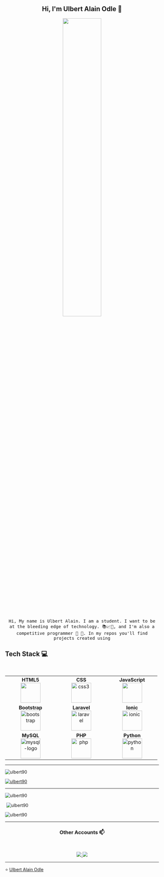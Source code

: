 
<h2 align="center"> Hi, I'm Ulbert Alain Odle 👋 <br/> </h2> 

<p align="center"><img width=50% src="https://wompampsupport.azureedge.net/fetchimage?siteId=7575&v=2&jpgQuality=100&width=700&url=https%3A%2F%2Fi.kym-cdn.com%2Fentries%2Ficons%2Ffacebook%2F000%2F021%2F807%2Fig9OoyenpxqdCQyABmOQBZDI0duHk2QZZmWg2Hxd4ro.jpg"></p>


<p align="center"> <samp>Hi, My name is Ulbert Alain. I am a student. I want to be at the bleeding edge of technology. 📚📈🔬, and I'm also a competitive programmer 🤩 🎈. In my repos you'll find projects created using 
  
  
## Tech Stack :computer:

<br>
<table>
<tbody>
 <tr>
<td align="center" width="20%">
<span><b><center>HTML5</center></b></span> 
<img width="65" height=65px src="https://img.icons8.com/color/2x/html-5.png">
</td>

<td align="center" width="20%">
<span><b><center>CSS</center></b></span> 
<img width="65" height="65" src="https://img.icons8.com/fluency/240/css3.png" alt="css3"/>
</td>

<td align="center" width="20%">
<span><b><center>JavaScript</center></b></span> 
<img width="65" height=65px src="https://img.icons8.com/color/2x/javascript.png"> 
</td>
</tr>

<tr>
<td align="center" width="20%">
<span><b><center>Bootstrap</center></b></span> 
<img width="65" height="65" src="https://img.icons8.com/color-glass/65/bootstrap.png" alt="bootstrap"/> 
</td>

<td align="center" width="20%">
<span><b><center>Laravel</center></b></span> 
<img  width="65" height="65" src="https://img.icons8.com/fluency/48/laravel.png" alt="laravel"/> 
</td>

<td align="center" width="20%">
<span><b><center>Ionic</center></b></span> 
<img width="65" height="65" src="https://img.icons8.com/color/65/ionic.png" alt="ionic"/>
</td>
</tr>

<tr>
<td align="center" width="20%">
<span><b><center>MySQL</center></b></span> 
<img width="65" height="65" src="https://img.icons8.com/color/48/mysql-logo.png" alt="mysql-logo"/>
</td>

<td align="center" width="20%">
<span><b><center>PHP</center></b></span> 
<img width="65" height="65" src="https://img.icons8.com/fluency/65/php.png" alt="php"/> 
</td>

<td align="center" width="20%">
<span><b><center>Python</center></b></span> 
<img width="65" height="65" src="https://img.icons8.com/fluency/65/python.png" alt="python"/>
</td>
</tr>

</tbody>
</table>

____

<p align="left"> <img src="https://komarev.com/ghpvc/?username=ulbert90&label=Profile%20views&color=0e75b6&style=flat" alt="ulbert90" /> </p>
<p align="left"> <a href="https://github.com/ryo-ma/github-profile-trophy"><img src="https://github-profile-trophy.vercel.app/?username=ulbert90" alt="ulbert90" /></a> </p>

____

<p><img align="center" src="https://github-readme-stats.vercel.app/api/top-langs?username=ulbert90&show_icons=true&locale=en&layout=compact" alt="ulbert90" /></p>
<p>&nbsp;<img align="center" src="https://github-readme-stats.vercel.app/api?username=ulbert90&show_icons=true&locale=en" alt="ulbert90" /></p>
<p><img align="center" src="https://github-readme-streak-stats.herokuapp.com/?user=ulbert90&" alt="ulbert90" /></p>

____

<h3 align="center"> Other Accounts 📫 </h3>
<br />
<p align="center">
<a href="https://www.facebook.com/profile.php?id=100039622606168&mibextid=ZbWKwL">
  <img src="https://img.shields.io/badge/facebook-%230077B5.svg?&style=for-the-badge&logo=facebook&logoColor=white" />
</a>

<a href="https://instagram.com/its_me.sarii?igshid=MzRlODBiNWFlZA==">
  <img src="https://img.shields.io/badge/instagram-%23E4405F.svg?&style=for-the-badge&logo=instagram&logoColor=white" />
</a>

</p>

____


<p align="center">

⭐️ [Ulbert Alain Odle](https://github.com/Ulbert90)

</p>
